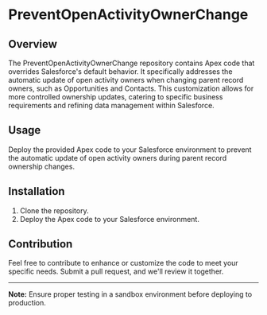 # PreventOpenActivityOwnerChange

## Overview
The PreventOpenActivityOwnerChange repository contains Apex code that overrides Salesforce's default behavior. It specifically addresses the automatic update of open activity owners when changing parent record owners, such as Opportunities and Contacts. This customization allows for more controlled ownership updates, catering to specific business requirements and refining data management within Salesforce.

## Usage
Deploy the provided Apex code to your Salesforce environment to prevent the automatic update of open activity owners during parent record ownership changes.

## Installation
1. Clone the repository.
2. Deploy the Apex code to your Salesforce environment.

## Contribution
Feel free to contribute to enhance or customize the code to meet your specific needs. Submit a pull request, and we'll review it together.


---

**Note:** Ensure proper testing in a sandbox environment before deploying to production.
